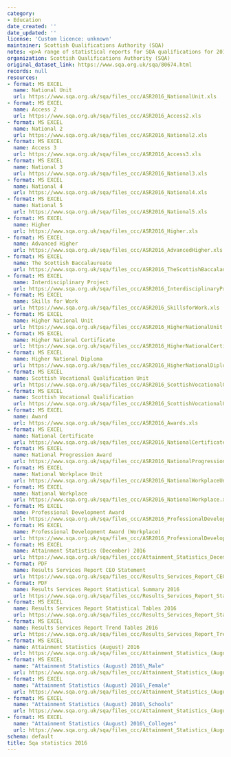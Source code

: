```yaml
---
category:
- Education
date_created: ''
date_updated: ''
license: 'Custom licence: unknown'
maintainer: Scottish Qualifications Authority (SQA)
notes: <p>A range of statistical reports for SQA qualifications for 2016.</p>
organization: Scottish Qualifications Authority (SQA)
original_dataset_link: https://www.sqa.org.uk/sqa/80674.html
records: null
resources:
- format: MS EXCEL
  name: National Unit
  url: https://www.sqa.org.uk/sqa/files_ccc/ASR2016_NationalUnit.xls
- format: MS EXCEL
  name: Access 2
  url: https://www.sqa.org.uk/sqa/files_ccc/ASR2016_Access2.xls
- format: MS EXCEL
  name: National 2
  url: https://www.sqa.org.uk/sqa/files_ccc/ASR2016_National2.xls
- format: MS EXCEL
  name: Access 3
  url: https://www.sqa.org.uk/sqa/files_ccc/ASR2016_Access3.xls
- format: MS EXCEL
  name: National 3
  url: https://www.sqa.org.uk/sqa/files_ccc/ASR2016_National3.xls
- format: MS EXCEL
  name: National 4
  url: https://www.sqa.org.uk/sqa/files_ccc/ASR2016_National4.xls
- format: MS EXCEL
  name: National 5
  url: https://www.sqa.org.uk/sqa/files_ccc/ASR2016_National5.xls
- format: MS EXCEL
  name: Higher
  url: https://www.sqa.org.uk/sqa/files_ccc/ASR2016_Higher.xls
- format: MS EXCEL
  name: Advanced Higher
  url: https://www.sqa.org.uk/sqa/files_ccc/ASR2016_AdvancedHigher.xls
- format: MS EXCEL
  name: The Scottish Baccalaureate
  url: https://www.sqa.org.uk/sqa/files_ccc/ASR2016_TheScottishBaccalaureate.xls
- format: MS EXCEL
  name: Interdisciplinary Project
  url: https://www.sqa.org.uk/sqa/files_ccc/ASR2016_InterdisciplinaryProject.xls
- format: MS EXCEL
  name: Skills for Work
  url: https://www.sqa.org.uk/sqa/files_ccc/ASR2016_SkillsforWork.xls
- format: MS EXCEL
  name: Higher National Unit
  url: https://www.sqa.org.uk/sqa/files_ccc/ASR2016_HigherNationalUnit.xls
- format: MS EXCEL
  name: Higher National Certificate
  url: https://www.sqa.org.uk/sqa/files_ccc/ASR2016_HigherNationalCertificate.xls
- format: MS EXCEL
  name: Higher National Diploma
  url: https://www.sqa.org.uk/sqa/files_ccc/ASR2016_HigherNationalDiploma.xls
- format: MS EXCEL
  name: Scottish Vocational Qualification Unit
  url: https://www.sqa.org.uk/sqa/files_ccc/ASR2016_ScottishVocationalQualificationUnit.xls
- format: MS EXCEL
  name: Scottish Vocational Qualification
  url: https://www.sqa.org.uk/sqa/files_ccc/ASR2016_ScottishVocationalQualification.xls
- format: MS EXCEL
  name: Award
  url: https://www.sqa.org.uk/sqa/files_ccc/ASR2016_Awards.xls
- format: MS EXCEL
  name: National Certificate
  url: https://www.sqa.org.uk/sqa/files_ccc/ASR2016_NationalCertificate.xls
- format: MS EXCEL
  name: National Progression Award
  url: https://www.sqa.org.uk/sqa/files_ccc/ASR2016_NationalProgressionAward.xls
- format: MS EXCEL
  name: National Workplace Unit
  url: https://www.sqa.org.uk/sqa/files_ccc/ASR2016_NationalWorkplaceUnit.xls
- format: MS EXCEL
  name: National Workplace
  url: https://www.sqa.org.uk/sqa/files_ccc/ASR2016_NationalWorkplace.xls
- format: MS EXCEL
  name: Professional Development Award
  url: https://www.sqa.org.uk/sqa/files_ccc/ASR2016_ProfessionalDevelopmentAward.xls
- format: MS EXCEL
  name: Professional Development Award (Workplace)
  url: https://www.sqa.org.uk/sqa/files_ccc/ASR2016_ProfessionalDevelopmentAwardWorkplace.xls
- format: MS EXCEL
  name: Attainment Statistics (December) 2016
  url: https://www.sqa.org.uk/sqa/files_ccc/Attainment_Statistics_December_2016v2.xls
- format: PDF
  name: Results Services Report CEO Statement
  url: https://www.sqa.org.uk/sqa/files_ccc/Results_Services_Report_CEO_Statement_2016.pdf
- format: PDF
  name: Results Services Report Statistical Summary 2016
  url: https://www.sqa.org.uk/sqa/files_ccc/Results_Services_Report_Statistical_Summary_2016.pdf
- format: MS EXCEL
  name: Results Services Report Statistical Tables 2016
  url: https://www.sqa.org.uk/sqa/files_ccc/Results_Services_Report_Statistical_Tables_2016.xls
- format: MS EXCEL
  name: Results Services Report Trend Tables 2016
  url: https://www.sqa.org.uk/sqa/files_ccc/Results_Services_Report_Trend_Tables_2016b.xls
- format: MS EXCEL
  name: Attainment Statistics (August) 2016
  url: https://www.sqa.org.uk/sqa/files_ccc/Attainment_Statistics_(August)_2016.xls
- format: MS EXCEL
  name: "Attainment Statistics (August) 2016\_Male"
  url: https://www.sqa.org.uk/sqa/files_ccc/Attainment_Statistics_(August)_2016_Male.xls
- format: MS EXCEL
  name: "Attainment Statistics (August) 2016\_Female"
  url: https://www.sqa.org.uk/sqa/files_ccc/Attainment_Statistics_(August)_2016_Female.xls
- format: MS EXCEL
  name: "Attainment Statistics (August) 2016\_Schools"
  url: https://www.sqa.org.uk/sqa/files_ccc/Attainment_Statistics_(August)_2016_Schools.xls
- format: MS EXCEL
  name: "Attainment Statistics (August) 2016\_Colleges"
  url: https://www.sqa.org.uk/sqa/files_ccc/Attainment_Statistics_(August)_2016_Colleges.xls
schema: default
title: Sqa statistics 2016
---
```

